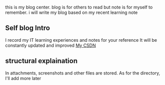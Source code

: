 this is my blog center.
blog is for others to read but note is for myself to remember. i will write my blog based on my recent learning note
## Self blog Intro
I record my IT learning experiences and notes for your reference
It will be constantly updated and improved
[My CSDN](https://blog.csdn.net/Carlos5en)

## structural explaination
In attachments, screenshots and other files are stored. As for the directory, I'll add more later



